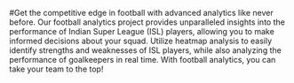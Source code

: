 #Get the competitive edge in football with advanced analytics like never before. Our football analytics project provides unparalleled insights into the performance of Indian Super League (ISL) players, allowing you to make informed decisions about your squad. Utilize heatmap analysis to easily identify strengths and weaknesses of ISL players, while also analyzing the performance of goalkeepers in real time. With football analytics, you can take your team to the top!
